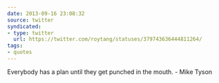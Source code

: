 ```yaml
---
date: 2013-09-16 23:08:32
source: twitter
syndicated:
- type: twitter
  url: https://twitter.com/roytang/statuses/379743636444811264/
tags:
- quotes
---
```


Everybody has a plan until they get punched in the mouth. - Mike Tyson
